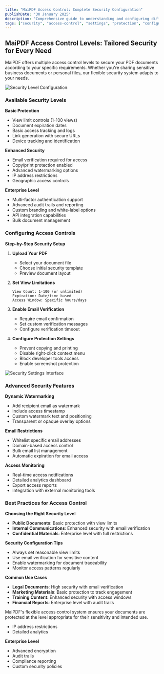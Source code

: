 ```yaml
---
title: "MaiPDF Access Control: Complete Security Configuration"
publishDate: "30 January 2025"
description: "Comprehensive guide to understanding and configuring different access control levels and security settings in MaiPDF"
tags: ["security", "access-control", "settings", "protection", "configuration"]
---
```


## MaiPDF Access Control Levels: Tailored Security for Every Need

MaiPDF offers multiple access control levels to secure your PDF documents according to your specific requirements. Whether you're sharing sensitive business documents or personal files, our flexible security system adapts to your needs.

![Security Level Configuration](/maipdf-images/security_level_in_pdf_setting.png)

### Available Security Levels

**Basic Protection**
- View limit controls (1-100 views)
- Document expiration dates
- Basic access tracking and logs
- Link generation with secure URLs
- Device tracking and identification

**Enhanced Security**
- Email verification required for access
- Copy/print protection enabled
- Advanced watermarking options
- IP address restrictions
- Geographic access controls

**Enterprise Level**
- Multi-factor authentication support
- Advanced audit trails and reporting
- Custom branding and white-label options
- API integration capabilities
- Bulk document management

### Configuring Access Controls

**Step-by-Step Security Setup**

1. **Upload Your PDF**
   - Select your document file
   - Choose initial security template
   - Preview document layout

2. **Set View Limitations**
   ```
   View Count: 1-100 (or unlimited)
   Expiration: Date/time based
   Access Window: Specific hours/days
   ```

3. **Enable Email Verification**
   - Require email confirmation
   - Set custom verification messages
   - Configure verification timeout

4. **Configure Protection Settings**
   - Prevent copying and printing
   - Disable right-click context menu
   - Block developer tools access
   - Enable screenshot protection

![Security Settings Interface](/maipdf-images/security_setting.png)

### Advanced Security Features

**Dynamic Watermarking**
- Add recipient email as watermark
- Include access timestamp
- Custom watermark text and positioning
- Transparent or opaque overlay options

**Email Restrictions**
- Whitelist specific email addresses
- Domain-based access control
- Bulk email list management
- Automatic expiration for email access

**Access Monitoring**
- Real-time access notifications
- Detailed analytics dashboard
- Export access reports
- Integration with external monitoring tools

### Best Practices for Access Control

**Choosing the Right Security Level**
- **Public Documents**: Basic protection with view limits
- **Internal Communications**: Enhanced security with email verification
- **Confidential Materials**: Enterprise level with full restrictions

**Security Configuration Tips**
- Always set reasonable view limits
- Use email verification for sensitive content
- Enable watermarking for document traceability
- Monitor access patterns regularly

**Common Use Cases**
- **Legal Documents**: High security with email verification
- **Marketing Materials**: Basic protection to track engagement
- **Training Content**: Enhanced security with access windows
- **Financial Reports**: Enterprise level with audit trails

MaiPDF's flexible access control system ensures your documents are protected at the level appropriate for their sensitivity and intended use.
- IP address restrictions
- Detailed analytics

**Enterprise Level**
- Advanced encryption
- Audit trails
- Compliance reporting
- Custom security policies
